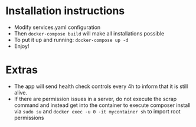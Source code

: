 # Installation instructions
- Modify services.yaml configuration
- Then `docker-compose build` will make all installations possible
- To put it up and running: `docker-compose up -d`
- Enjoy!

# Extras

- The app will send health check controls every 4h to inform that it is still alive.
- If there are permission issues in a server, do not execute the scrap command and instead get into the container to execute composer install via `sudo su` and `docker exec -u 0 -it mycontainer sh` to import root permissions